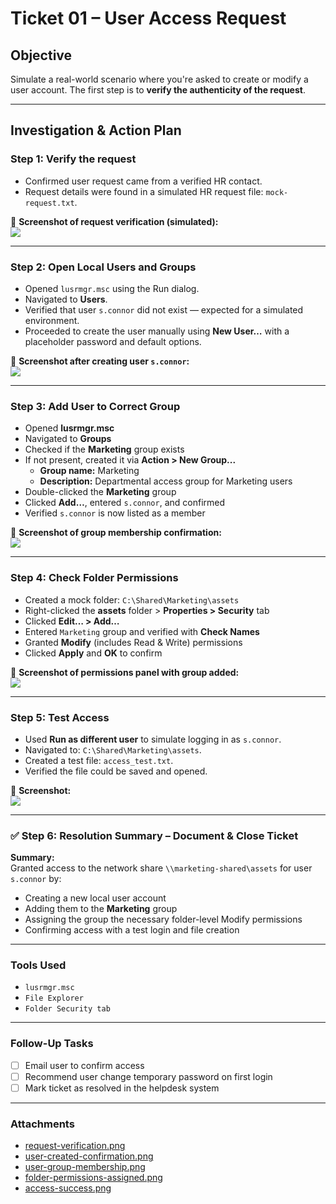 # Ticket 01 – User Access Request

## Objective
Simulate a real-world scenario where you're asked to create or modify a user account. The first step is to **verify the authenticity of the request**.

---

## Investigation & Action Plan

### Step 1: Verify the request
- Confirmed user request came from a verified HR contact.
- Request details were found in a simulated HR request file: `mock-request.txt`.

📸 **Screenshot of request verification (simulated):**  
![](../images/request-verification.png)

---

### Step 2: Open Local Users and Groups

- Opened `lusrmgr.msc` using the Run dialog.
- Navigated to **Users**.
- Verified that user `s.connor` did not exist — expected for a simulated environment.
- Proceeded to create the user manually using **New User…** with a placeholder password and default options.

📸 **Screenshot after creating user `s.connor`:**  
![](../images/user-created-confirmation.png)

---

### Step 3: Add User to Correct Group

- Opened **lusrmgr.msc**
- Navigated to **Groups**
- Checked if the **Marketing** group exists
- If not present, created it via **Action > New Group...**
  - **Group name:** Marketing
  - **Description:** Departmental access group for Marketing users
- Double-clicked the **Marketing** group
- Clicked **Add…**, entered `s.connor`, and confirmed
- Verified `s.connor` is now listed as a member

📸 **Screenshot of group membership confirmation:**  
![](../images/user-group-membership.png)

---

### Step 4: Check Folder Permissions

- Created a mock folder: `C:\Shared\Marketing\assets`
- Right-clicked the **assets** folder > **Properties > Security** tab
- Clicked **Edit… > Add…**
- Entered `Marketing` group and verified with **Check Names**
- Granted **Modify** (includes Read & Write) permissions
- Clicked **Apply** and **OK** to confirm

📸 **Screenshot of permissions panel with group added:**  
![](../images/folder-permissions-assigned.png)

---

### Step 5: Test Access 

- Used **Run as different user** to simulate logging in as `s.connor`.
- Navigated to: `C:\Shared\Marketing\assets`.
- Created a test file: `access_test.txt`.
- Verified the file could be saved and opened.

📸 **Screenshot:**  
![](../images/access-success.png)

---

### ✅ Step 6: Resolution Summary – Document & Close Ticket

**Summary:**  
Granted access to the network share `\\marketing-shared\assets` for user `s.connor` by:
- Creating a new local user account
- Adding them to the **Marketing** group
- Assigning the group the necessary folder-level Modify permissions
- Confirming access with a test login and file creation


---

### Tools Used

- `lusrmgr.msc`  
- `File Explorer`  
- `Folder Security tab`

---

### Follow-Up Tasks

- [ ] Email user to confirm access  
- [ ] Recommend user change temporary password on first login  
- [ ] Mark ticket as resolved in the helpdesk system

---

### Attachments

- [request-verification.png](../images/request-verification.png)  
- [user-created-confirmation.png](../images/user-created-confirmation.png)  
- [user-group-membership.png](../images/user-group-membership.png)  
- [folder-permissions-assigned.png](../images/folder-permissions-assigned.png)  
- [access-success.png](../images/access-success.png)

